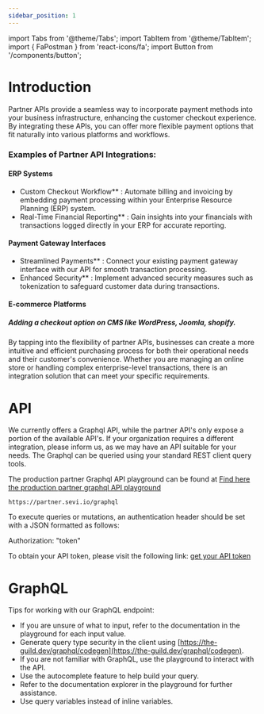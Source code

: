 ```yaml
---
sidebar_position: 1
---
```

import Tabs from '@theme/Tabs';
import TabItem from '@theme/TabItem';
import { FaPostman } from 'react-icons/fa';
import Button from '/components/button';

# Introduction

Partner APIs provide a seamless way to incorporate payment methods into your business infrastructure, enhancing the customer checkout experience. By integrating these APIs, you can offer more flexible payment options that fit naturally into various platforms and workflows.

### Examples of Partner API Integrations:

#### ERP Systems

- Custom Checkout Workflow** : Automate billing and invoicing by embedding payment processing within your Enterprise Resource Planning (ERP) system.
- Real-Time Financial Reporting** : Gain insights into your financials with transactions logged directly in your ERP for accurate reporting.

#### Payment Gateway Interfaces

- Streamlined Payments** : Connect your existing payment gateway interface with our API for smooth transaction processing.
- Enhanced Security** : Implement advanced security measures such as tokenization to safeguard customer data during transactions.

#### E-commerce Platforms

##### Adding a checkout option on CMS like WordPress, Joomla, shopify.

By tapping into the flexibility of partner APIs, businesses can create a more intuitive and efficient purchasing process for both their operational needs and their customer's convenience. Whether you are managing an online store or handling complex enterprise-level transactions, there is an integration solution that can meet your specific requirements.



# API

We currently offers a Graphql API, while the partner API's only expose a portion of the available API's. If your organization requires a different integration, please inform us, as we may have an API suitable for your needs. The Graphql can be queried using your standard REST client query tools.

The production partner Graphql API playground can be found at [Find here the production partner graphql API playground](https://partner.sevi.io/graphql)

```
https://partner.sevi.io/graphql
```

To execute queries or mutations, an authentication header should be set with a JSON formatted as follows:

Authorization: "token"

To obtain your API token, please visit the following link: [get your API token](/docs/developer/authentication)

# GraphQL

Tips for working with our GraphQL endpoint:

* If you are unsure of what to input, refer to the documentation in the playground for each input value.
* Generate query type security in the client using [https://the-guild.dev/graphql/codegen](https://the-guild.dev/graphql/codegen).
* If you are not familiar with GraphQL, use the playground to interact with the API.
* Use the autocomplete feature to help build your query.
* Refer to the documentation explorer in the playground for further assistance.
* Use query variables instead of inline variables.
